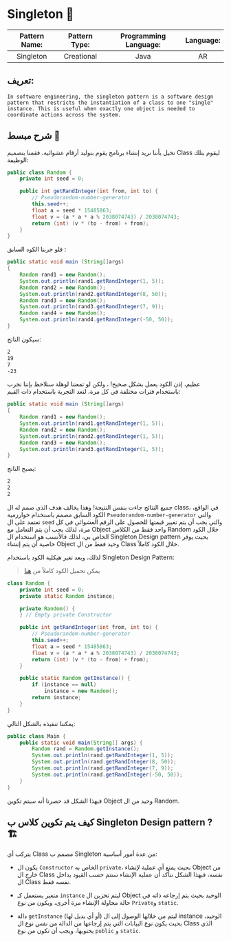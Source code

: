 # Singleton 💍

| **Pattern Name:** | **Pattern Type:** | **Programming Language:** | **Language:** |
| :---------------: | :---------------: | :-----------------------: | :-----------: |
|     Singleton     |    Creational     |           Java            |      AR       |

## تعريف:

```TXT
In software engineering, the singleton pattern is a software design pattern that restricts the instantiation of a class to one "single" instance. This is useful when exactly one object is needed to coordinate actions across the system.
```

## شرح مبسط 🎲

تخيل بأننا نريد إنشاء برنامج يقوم بتوليد أرقام عشوائية، فقمنا بتصميم Class ليقوم بتلك الوظيفة:

```Java
public class Random {
    private int seed = 0;

    public int getRandInteger(int from, int to) {
        // Pseudorandom-number-generator
        this.seed++;
        float a = seed * 15485863;
        float v = (a * a * a % 2038074743) / 2038074743;
        return (int) (v * (to - from) + from);
    }
}
```

فلو جربنا الكود السابق :

```JAVA
public static void main (String[]args)
{
    Random rand1 = new Random();
    System.out.println(rand1.getRandInteger(1, 5));
    Random rand2 = new Random();    
    System.out.println(rand2.getRandInteger(8, 50));
    Random rand3 = new Random();
    System.out.println(rand3.getRandInteger(7, 9));
    Random rand4 = new Random();
    System.out.println(rand4.getRandInteger(-50, 50));
}
```

سيكون الناتج:

```txt
2
19
7
-23
```

عظيم، إذن الكود يعمل بشكل صحيح! ، ولكن لو تمعننا لوهلة سنلاحظ بإننا نجرب باستخدام فترات مختلفة في كل مرة، لنعد التجربة باستخدام ذات القيم:

```JAVA
public static void main (String[]args)
{
    Random rand1 = new Random();
    System.out.println(rand1.getRandInteger(1, 5));
    Random rand2 = new Random();    
    System.out.println(rand2.getRandInteger(1, 5));
    Random rand3 = new Random();
    System.out.println(rand3.getRandInteger(1, 5));
}
```

يصبح الناتج:

```txt
2
2
2
```

جميع النتائج جاءت بنفس النتيجة! وهذا يخالف هدف الذي صمم له ال class، في الواقع، الكود السابق مصمم باستخدام خوارزمية `Pseudorandom-number-generator` والتي تعتمد على ال `seed` والتي يجب أن يتم تغيير قيمتها للحصول على الرقم العشوائي في كل مرة، لذلك يجب أن يتم التعامل مع Object واحد فقط من الكلاس Random خلال الكود الخاص بي، لذلك فالأنسب هو استخدام ال Singleton Design pattern بحيث يوفر خاصية أن يتم إنشاء Object وحيد فقط من ال Class خلال الكود كاملاً.

لذلك، وبعد تغير هيكلية الكود باستخدام Singleton Design Pattern:

> يمكن  تحميل الكود كاملاً من <a href="https://download-directory.github.io/?url=https%3A%2F%2Fgithub.com%2FAbd-Beltaji%2Fdesign-patterns-in-arabic%2Ftree%2Fmaster%2FJava%2FCreational%2FSingleton%2FExamples%2FRandom">هنا</a>

```Java
class Random {
    private int seed = 0;
    private static Random instance;

    private Random() {
    } // Empty private Constructor

    public int getRandInteger(int from, int to) {
        // Pseudorandom-number-generator
        this.seed++;
        float a = seed * 15485863;
        float v = (a * a * a % 2038074743) / 2038074743;
        return (int) (v * (to - from) + from);
    }

    public static Random getInstance() {
        if (instance == null)
            instance = new Random();
        return instance;
    }
}
```

يمكننا تنفيذه بالشكل التالي:

```JAVA
public class Main {
    public static void main(String[] args) {
        Random rand = Random.getInstance();
        System.out.println(rand.getRandInteger(1, 5));
        System.out.println(rand.getRandInteger(8, 50));
        System.out.println(rand.getRandInteger(7, 9));
        System.out.println(rand.getRandInteger(-50, 50));
    }
}
```

فبهذا الشكل قد حصرنا أنه سيتم تكوين Object وحيد من ال Random.

## كيف يتم تكوين كلاس ب Singleton Design pattern ? 🏗

يتركب أي Class مصمم ب Singleton من عدة أمور أساسية:

- يكون ال `Constructor` الخاص به `private`، بحيث يمنع أي عملية لإنشاء Object من خارج ال Class نفسه، فبهذا الشكل نتأكد أن عملية الإنشاء ستتم حسب القيود بداخل ال Class نفسه فقط.

- متغير يستعمل كـ `instance` ليتم تخزين ال Object الوحيد بحيث يتم إرجاعه ذاته في حالة محاولة الإنشاء مرة أخرى، ويكون من نوع `Private`و `static`.

- دالة `getInstance` (أو أي بديل لها) ليتم من خلالها الوصول إلى ال instance الوحيد، بحيث يكون نوع البيانات التي يتم إرجاعها من الدالة من نفس نوع ال Class الذي يحتويها، ويجب أن تكون من نوع `public` و `static`.
